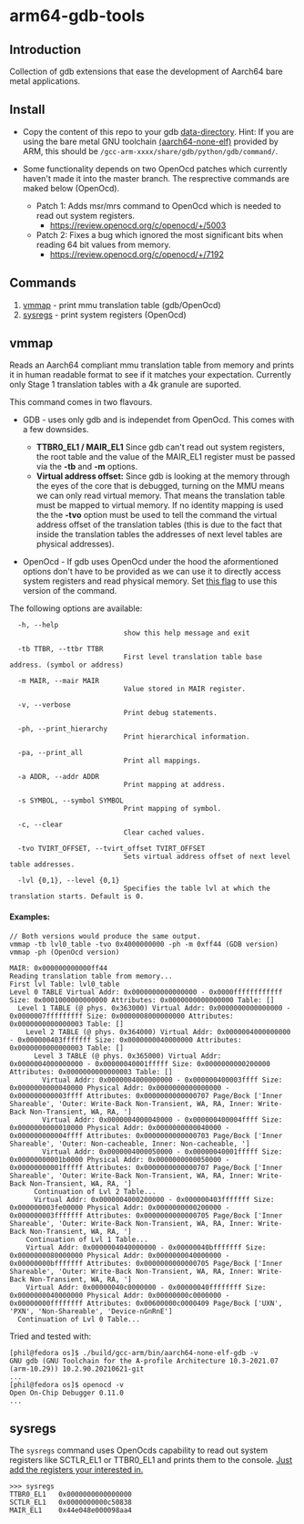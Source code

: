 # arm64-gdb-tools
## Introduction
Collection of gdb extensions that ease the development of Aarch64 bare metal applications.

## Install
  * Copy the content of this repo to your gdb [data-directory](https://sourceware.org/gdb/onlinedocs/gdb/Python.html). Hint: If you are using the bare metal GNU toolchain [(aarch64-none-elf)](https://developer.arm.com/downloads/-/gnu-a) provided by ARM, this should be `/gcc-arm-xxxx/share/gdb/python/gdb/command/`.

  * Some functionality depends on two OpenOcd patches which currently haven't made it into the master branch. The resprective commands are maked below (OpenOcd).
    * Patch 1: Adds msr/mrs command to OpenOcd which is needed to read out system registers.
      * https://review.openocd.org/c/openocd/+/5003
    * Patch 2: Fixes a bug which ignored the most significant bits when reading 64 bit values from memory.
      * https://review.openocd.org/c/openocd/+/7192 

## Commands

1. [vmmap](#vmmap) - print mmu translation table (gdb/OpenOcd)
2. [sysregs](#sysregs) - print system registers (OpenOcd)

## vmmap

Reads an Aarch64 compliant mmu translation table from memory and prints it in human readable format to see if it matches your expectation. Currently only Stage 1 translation tables with a 4k granule are suported.  

This command comes in two flavours.

* GDB - uses only gdb and is independet from OpenOcd. This comes with a few downsides. 
  * **TTBR0_EL1 / MAIR_EL1** Since gdb can't read out system registers, the root table and the value of the MAIR_EL1 register must be passed via the **-tb** and **-m** options.
  * **Virtual address offset:** Since gdb is looking at the memory through the eyes of the core that is debugged, turning on the MMU means we can only read virtual memory. That means the translation table must be mapped to virtual memory. If no identity mapping is used the the **-tvo** option must be used to tell the command the virtual address offset of the translation tables (this is due to the fact that inside the translation tables the addresses of next level tables are physical addresses).

* OpenOcd - If gdb uses OpenOcd under the hood the aformentioned options don't have to be provided as we can use it to directly access system registers and read physical memory. Set [this flag](https://github.com/dinkelhacker/arm64-gdb-tools/blob/be87d5699e4b6c1bdf667c689fe97b6bf13fc73d/arm64-gdb-tools/vmmap.py#L22) to use this version of the command.

The following options are available:
```
  -h, --help
                            show this help message and exit

  -tb TTBR, --ttbr TTBR
                            First level translation table base address. (symbol or address)

  -m MAIR, --mair MAIR
                            Value stored in MAIR register.

  -v, --verbose
                            Print debug statements.

  -ph, --print_hierarchy
                            Print hierarchical information.

  -pa, --print_all
                            Print all mappings.

  -a ADDR, --addr ADDR
                            Print mapping at address.

  -s SYMBOL, --symbol SYMBOL
                            Print mapping of symbol.

  -c, --clear
                            Clear cached values.

  -tvo TVIRT_OFFSET, --tvirt_offset TVIRT_OFFSET
                            Sets virtual address offset of next level table addresses.

  -lvl {0,1}, --level {0,1}
                            Specifies the table lvl at which the translation starts. Default is 0.
```

#### Examples:
```
// Both versions would produce the same output.
vmmap -tb lvl0_table -tvo 0x4000000000 -ph -m 0xff44 (GDB version)
vmmap -ph (OpenOcd version)

MAIR: 0x000000000000ff44
Reading translation table from memory...
First lvl Table: lvl0_table
Level 0 TABLE Virtual Addr: 0x0000000000000000 - 0x0000ffffffffffff Size: 0x0001000000000000 Attributes: 0x0000000000000000 Table: []
  Level 1 TABLE (@ phys. 0x363000) Virtual Addr: 0x0000000000000000 - 0x0000007fffffffff Size: 0x0000008000000000 Attributes: 0x0000000000000003 Table: []
    Level 2 TABLE (@ phys. 0x364000) Virtual Addr: 0x0000004000000000 - 0x000000403fffffff Size: 0x0000000040000000 Attributes: 0x0000000000000003 Table: []
      Level 3 TABLE (@ phys. 0x365000) Virtual Addr: 0x0000004000000000 - 0x00000040001fffff Size: 0x0000000000200000 Attributes: 0x0000000000000003 Table: []
        Virtual Addr: 0x0000004000000000 - 0x000000400003ffff Size: 0x0000000000040000 Physical Addr: 0x0000000000000000 - 0x000000000003ffff Attributes: 0x0000000000000707 Page/Bock ['Inner Shareable', 'Outer: Write-Back Non-Transient, WA, RA, Inner: Write-Back Non-Transient, WA, RA, ']
        Virtual Addr: 0x0000004000040000 - 0x000000400004ffff Size: 0x0000000000010000 Physical Addr: 0x0000000000040000 - 0x000000000004ffff Attributes: 0x0000000000000703 Page/Bock ['Inner Shareable', 'Outer: Non-cacheable, Inner: Non-cacheable, ']
        Virtual Addr: 0x0000004000050000 - 0x00000040001fffff Size: 0x00000000001b0000 Physical Addr: 0x0000000000050000 - 0x00000000001fffff Attributes: 0x0000000000000707 Page/Bock ['Inner Shareable', 'Outer: Write-Back Non-Transient, WA, RA, Inner: Write-Back Non-Transient, WA, RA, ']
      Continuation of Lvl 2 Table...
      Virtual Addr: 0x0000004000200000 - 0x000000403fffffff Size: 0x000000003fe00000 Physical Addr: 0x0000000000200000 - 0x000000003fffffff Attributes: 0x0000000000000705 Page/Bock ['Inner Shareable', 'Outer: Write-Back Non-Transient, WA, RA, Inner: Write-Back Non-Transient, WA, RA, ']
    Continuation of Lvl 1 Table...
    Virtual Addr: 0x0000004040000000 - 0x00000040bfffffff Size: 0x0000000080000000 Physical Addr: 0x0000000040000000 - 0x00000000bfffffff Attributes: 0x0000000000000705 Page/Bock ['Inner Shareable', 'Outer: Write-Back Non-Transient, WA, RA, Inner: Write-Back Non-Transient, WA, RA, ']
    Virtual Addr: 0x00000040c0000000 - 0x00000040ffffffff Size: 0x0000000040000000 Physical Addr: 0x00000000c0000000 - 0x00000000ffffffff Attributes: 0x00600000c0000409 Page/Bock ['UXN', 'PXN', 'Non-Shareable', 'Device-nGnRnE']
  Continuation of Lvl 0 Table...
```

Tried and tested with:
```
[phil@fedora os]$ ./build/gcc-arm/bin/aarch64-none-elf-gdb -v
GNU gdb (GNU Toolchain for the A-profile Architecture 10.3-2021.07 (arm-10.29)) 10.2.90.20210621-git
...
[phil@fedora os]$ openocd -v
Open On-Chip Debugger 0.11.0
...
```

## sysregs

The `sysregs` command uses OpenOcds capability to read out system registers like SCTLR_EL1 or TTBR0_EL1 and prints them to the console. [Just add the registers your interested in.](https://github.com/dinkelhacker/arm64-gdb-tools/blob/be87d5699e4b6c1bdf667c689fe97b6bf13fc73d/arm64-gdb-tools/sysregs.py#L5)

```
>>> sysregs
TTBR0_EL1	0x0000000000000000
SCTLR_EL1	0x0000000000c50838
MAIR_EL1	0x44e048e000098aa4
```
